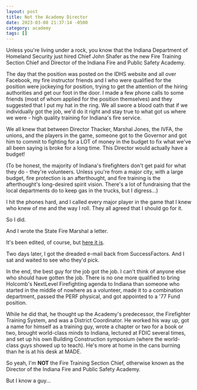 ```yaml
---
layout: post
title: Not the Academy Director
date: 2023-03-08 21:37:14 -0500
category: academy
tags: []
---
```


Unless you're living under a rock, you know that the Indiana Department of Homeland Security just hired Chief John Shafer as the new Fire Training Section Chief and Director of the Indiana Fire and Public Safety Academy.  

The day that the position was posted on the IDHS website and all over Facebook, my fire instructor friends and I who were qualified for the position were jockeying for position, trying to get the attention of the hiring authorities and get our foot in the door.  I made a few phone calls to some friends (most of whom applied for the position themselves) and they suggested that I put my hat in the ring.  We all swore a blood oath that if we individually got the job, we'd do it right and stay true to what got us where we were - high quality training for Indiana's fire service.  

We all knew that between Director Thacker, Marshal Jones, the IVFA, the unions, and the players in the game, someone got to the Governor and got him to commit to fighting for a LOT of money in the budget to fix what we've all been saying is broke for a long time.  This Director would actually have a budget!

(To be honest, the majority of Indiana's firefighters don't get paid for what they do - they're volunteers.  Unless you're from a major city, with a large budget, fire protection is an afterthought, and fire training is the afterthought's long-desired spirit vision.  There's a lot of fundraising that the local departments do to keep gas in the trucks, but I digress...)

I hit the phones hard, and I called every major player in the game that I knew who knew of me and the way I roll.  They all agreed that I should go for it.  

So I did. 

And I wrote the State Fire Marshal a letter.  

It's been edited, of course, but [here it is](..assets/academy-director-letter.pdf). 

Two days later, I got the dreaded e-mail back from SuccessFactors.  And I sat and waited to see who they'd pick.   

In the end, the best guy for the job got the job.   I can't think of anyone else who should have gotten the job.  There is no one more qualified to bring Holcomb's NextLevel Firefighting agenda to Indiana than someone who started in the middle of nowhere as a volunteer, made it to a combination department, passed the PERF physical, and got appointed to a '77 Fund position.  

While he did that, he thought up the Academy's predecessor, the Firefighter Training System, and was a District Coordinator.  He worked his way up, got a name for himself as a training guy, wrote a chapter or two for a book or two, brought world-class minds to Indiana, lectured at FDIC several times, and set up his own Building Construction symposium (where the world-class guys showed up to teach).  He's more at home in the cans burning than he is at his desk at MADE.

So yeah, I'm **NOT** the Fire Training Section Chief, otherwise known as the Director of the Indiana Fire and Public Safety Academy. 

But I know a guy...

     

    



